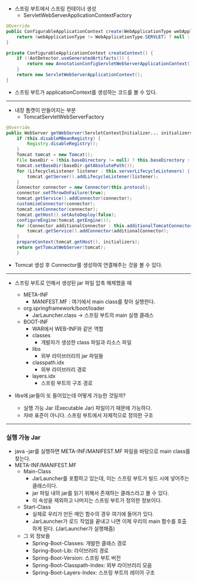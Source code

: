 - 스프링 부트에서 스프링 컨테이너 생성
  - ServletWebServerApplicationContextFactory

```java
@Override
public ConfigurableApplicationContext create(WebApplicationType webApplicationType) {
    return (webApplicationType != WebApplicationType.SERVLET) ? null : createContext();
}

private ConfigurableApplicationContext createContext() {
    if (!AotDetector.useGeneratedArtifacts()) {
        return new AnnotationConfigServletWebServerApplicationContext();
    }
    return new ServletWebServerApplicationContext();
}
```
- 스프링 부트가 applicationContext를 생성하는 코드를 볼 수 있다.

---

- 내장 톰캣이 만들어지는 부분
  - TomcatServletWebServerFactory
```java
@Override
public WebServer getWebServer(ServletContextInitializer... initializers) {
    if (this.disableMBeanRegistry) {
        Registry.disableRegistry();
    }
    Tomcat tomcat = new Tomcat();
    File baseDir = (this.baseDirectory != null) ? this.baseDirectory : createTempDir("tomcat");
    tomcat.setBaseDir(baseDir.getAbsolutePath());
    for (LifecycleListener listener : this.serverLifecycleListeners) {
        tomcat.getServer().addLifecycleListener(listener);
    }
    Connector connector = new Connector(this.protocol);
    connector.setThrowOnFailure(true);
    tomcat.getService().addConnector(connector);
    customizeConnector(connector);
    tomcat.setConnector(connector);
    tomcat.getHost().setAutoDeploy(false);
    configureEngine(tomcat.getEngine());
    for (Connector additionalConnector : this.additionalTomcatConnectors) {
        tomcat.getService().addConnector(additionalConnector);
    }
    prepareContext(tomcat.getHost(), initializers);
    return getTomcatWebServer(tomcat);
	}
```
- Tomcat 생성 후 Connector를 생성하여 연결해주는 것을 볼 수 있다.

---

- 스프링 부트로 인해서 생성된 jar 파일 압축 해제했을 때
  - META-INF
    - MANIFEST.MF : 여기에서 main class를 찾아 실행한다.
  - org.springframework/boot/loader
    - JarLauncher.class -> 스프링 부트의 main 실행 클래스
  - BOOT-INF
    - WAR에서 WEB-INF와 같은 역할 
    - classes
      - 개발자가 생성한 class 파일과 리소스 파일
    - libs
      - 외부 라이브러리의 jar 파일들
    - classpath.idx
      - 외부 라이브러리 경로
    - layers.idx
      - 스프링 부트의 구조 경로

- libs에 jar들이 또 들어있는데 어떻게 가능한 것일까?
  - 실행 가능 Jar (Executable Jar) 파일이기 때문에 가능하다.
  - 자바 표준이 아니다. 스프링 부트에서 자체적으로 정의한 구조

---

### 실행 가능 Jar
- java -jar를 실행하면 META-INF/MANIFEST.MF 파일을 바탕으로 main class를 찾는다.
- META-INF/MANIFEST.MF
  - Main-Class
    - JarLauncher를 포함하고 있는데, 이는 스프링 부트가 빌드 시에 넣어주는 클래스이다.
    - jar 파일 내의 jar를 읽기 위해서 존재하는 클래스라고 볼 수 있다.
    - 이 속성을 제외하고 나머지는 스프링 부트가 정의한 정보이다.
  - Start-Class
    - 실제로 우리가 만든 메인 함수의 경우 여기에 들어가 있다.
    - JarLauncher가 로드 작업을 끝내고 나면 이제 우리의 main 함수를 호출하게 된다. (JarLauncher가 실행해줌)
  - 그 외 정보들
    - Spring-Boot-Classes: 개발한 클래스 경로
    - Spring-Boot-Lib: 라이브러리 경로
    - Spring-Boot-Version: 스프링 부트 버전
    - Spring-Boot-Classpath-Index: 외부 라이브러리 모음
    - Spring-Boot-Layers-Index: 스프링 부트의 레이어 구조
